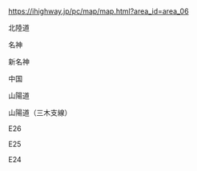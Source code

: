 ### 
https://ihighway.jp/pc/map/map.html?area_id=area_06

北陸道

名神

新名神

中国

山陽道

山陽道（三木支線）


E26

E25

E24



















